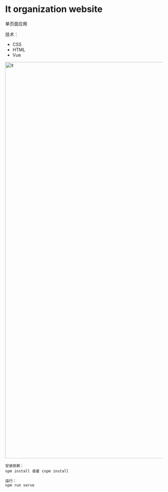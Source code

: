 # It organization website
单页面应用

技术：
+ CSS
+ HTML
+ Vue

<img width="1267" alt="it" src="https://user-images.githubusercontent.com/40413892/178532788-6d782067-db7a-49f4-9aae-c81c40c432ab.png">

```
安装依赖：
npm install 或者 cnpm install

运行：
npm run serve
```
